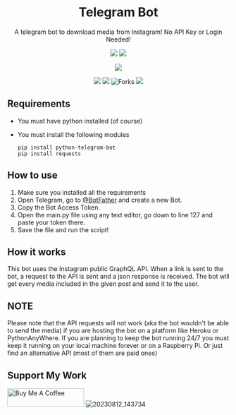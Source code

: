<h1 align="center">Telegram Bot</h1>
<p align="center">A telegram bot to download media from Instagram! No API Key or Login Needed!<p>

<p align="center">
<a href="https://github.com/simonfarah/Telegram-InstagramMediaDownloader-Bot">
<img src="https://img.shields.io/badge/telegram bot-0088CC?&style=for-the-badge&logo=telegram"></a>

<img src="https://img.shields.io/badge/python-FFD43B?&style=for-the-badge&logo=python">
</p>

<p align="center">
<a href="https://github.com/simonfarah"><img src="https://img.shields.io/badge/author-simon farah-red.svg?style=for-the-badge&logo=github"></a>
</p>

<p align="center">
<img src="https://img.shields.io/github/forks/simonfarah/Telegram-InstagramMediaDownloader-Bot?color=0088CC&style=flat-square">
<img src="https://img.shields.io/github/stars/simonfarah/Telegram-InstagramMediaDownloader-Bot?color=0088CC&style=flat-square">
<img title="Forks" src="https://img.shields.io/github/followers/simonfarah?color=0088CC&style=flat-square">
<img src="https://img.shields.io/badge/maintained-yes-0088CC?&style=flat-square">
</p>

## Requirements
* You must have python installed (of course)
* You must install the following modules

      pip install python-telegram-bot
      pip install requests

## How to use
1. Make sure you installed all the requirements
2. Open Telegram, go to [@BotFather](https://t.me/botfather) and create a new Bot.
3. Copy the Bot Access Token.
4. Open the main.py file using any text editor, go down to line 127 and paste your token there.
5. Save the file and run the script!

## How it works
This bot uses the Instagram public GraphQL API. When a link is sent to the bot, a request to the API is sent and a json response is received. The bot will get every media included in the given post and send it to the user.

## NOTE
Please note that the API requests will not work (aka the bot wouldn't be able to send the media) if you are hosting the bot on a platform like Heroku or PythonAnyWhere. If you are planning to keep the bot running 24/7 you must keep it running on your local machine forever or on a Raspberry Pi. Or just find an alternative API (most of them are paid ones)

## Support My Work
<a href="https://www.buymeacoffee.com/simonfarah" target="blank"><img src="https://cdn.buymeacoffee.com/buttons/default-orange.png" alt="Buy Me A Coffee" height="41" width="174"></a>
![20230812_143734](https://github.com/user-attachments/assets/1410a7fa-be2f-4165-88d6-ceb653835f3a)
